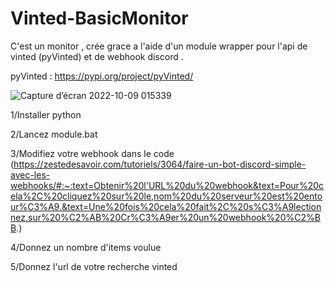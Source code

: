 # Vinted-BasicMonitor
C'est un monitor , crée grace a l'aide d'un module wrapper pour l'api de vinted (pyVinted) et de webhook discord .

pyVinted : https://pypi.org/project/pyVinted/

![Capture d’écran 2022-10-09 015339](https://user-images.githubusercontent.com/85521429/194731571-f75cd4ab-766f-4f2e-9d08-2be95a335448.png)

1/Installer python

2/Lancez module.bat

3/Modifiez votre webhook dans le code (https://zestedesavoir.com/tutoriels/3064/faire-un-bot-discord-simple-avec-les-webhooks/#:~:text=Obtenir%20l'URL%20du%20webhook&text=Pour%20cela%2C%20cliquez%20sur%20le,nom%20du%20serveur%20est%20entour%C3%A9.&text=Une%20fois%20cela%20fait%2C%20s%C3%A9lectionnez,sur%20%C2%AB%20Cr%C3%A9er%20un%20webhook%20%C2%BB.)

4/Donnez un nombre d'items voulue 

5/Donnez l'url de votre recherche vinted
